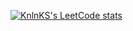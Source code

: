 [![KnlnKS's LeetCode stats](https://leetcode-stats-six.vercel.app/?username=jameshlim12)](https://github.com/KnlnKS/leetcode-stats)

